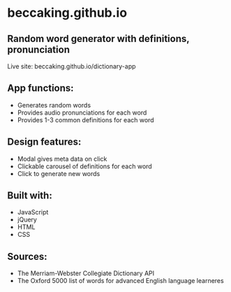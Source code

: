 # beccaking.github.io
## Random word generator with definitions, pronunciation
Live site: beccaking.github.io/dictionary-app

## App functions:
* Generates random words 
* Provides audio pronunciations for each word
* Provides 1-3 common definitions for each word

## Design features:
* Modal gives meta data on click
* Clickable carousel of definitions for each word
* Click to generate new words

## Built with:
* JavaScript
* jQuery
* HTML
* CSS

## Sources:
* The Merriam-Webster Collegiate Dictionary API
* The Oxford 5000 list of words for advanced English language learneres
